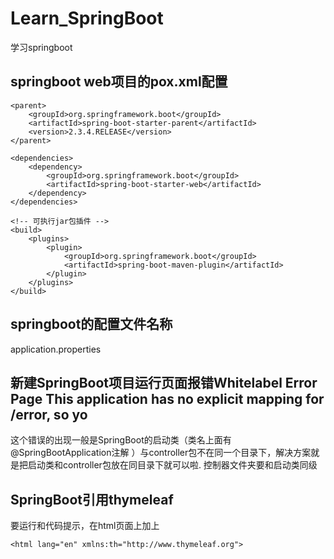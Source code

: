 # Learn_SpringBoot
学习springboot

## springboot web项目的pox.xml配置
```
<parent>
    <groupId>org.springframework.boot</groupId>
    <artifactId>spring-boot-starter-parent</artifactId>
    <version>2.3.4.RELEASE</version>
</parent>

<dependencies>
    <dependency>
        <groupId>org.springframework.boot</groupId>
        <artifactId>spring-boot-starter-web</artifactId>
    </dependency>
</dependencies>

<!-- 可执行jar包插件 -->
<build>
    <plugins>
        <plugin>
            <groupId>org.springframework.boot</groupId>
            <artifactId>spring-boot-maven-plugin</artifactId>
        </plugin>
    </plugins>
</build>
```

## springboot的配置文件名称
application.properties

## 新建SpringBoot项目运行页面报错Whitelabel Error Page This application has no explicit mapping for /error, so yo
这个错误的出现一般是SpringBoot的启动类（类名上面有@SpringBootApplication注解 ）与controller包不在同一个目录下，解决方案就是把启动类和controller包放在同目录下就可以啦.
控制器文件夹要和启动类同级

## SpringBoot引用thymeleaf 
要运行和代码提示，在html页面上加上
```
<html lang="en" xmlns:th="http://www.thymeleaf.org">
```
